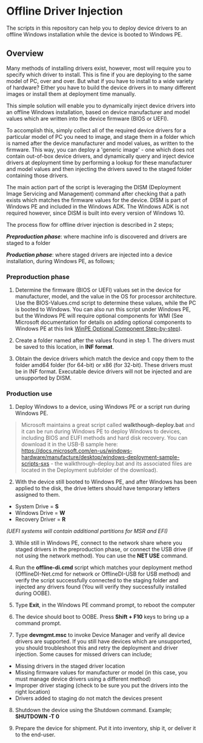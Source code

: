 # Offline Driver Injection
The scripts in this repository can help you to deploy device drivers to an offline Windows installation while the device is booted to Windows PE.

## Overview
Many methods of installing drivers exist, however, most will require you to specify which driver to install. This is fine if you are deploying to the same model of PC, over and over. But what if you have to install to a wide variety of hardware? Either you have to build the device drivers in to many different images or install them at deployment time manually. 

This simple solution will enable you to dynamically inject device drivers into an offline Windows installation, based on device manufacturer and model values which are written into the device firmware (BIOS or UEFI).

To accomplish this, simply collect all of the required device drivers for a particular model of PC you need to image, and stage them in a folder which is named after the device manufacturer and model values, as written to the firmware. This way, you can deploy a 'generic image' - one which does not contain out-of-box device drivers, and dynamically query and inject device drivers at deployment time by performing a lookup for these manufacturer and model values and then injecting the drivers saved to the staged folder containing those drivers.

The main action part of the script is leveraging the DISM (Deployment Image Servicing and Management) command after checking that a path exists which matches the firmware values for the device. DISM is part of Windows PE and included in the Windows ADK. The Windows ADK is not required however, since DISM is built into every version of Windows 10. 

The process flow for offline driver injection is described in 2 steps;

***Preproduction phase***: where machine info is discovered and drivers are staged to a folder

***Production phase***: where staged drivers are injected into a device installation, during Windows PE, as follows;

### Preproduction phase

1. Determine the firmware (BIOS or UEFI) values set in the device for manufacturer, model, and the value in the OS for processor architecture. Use the BIOS-Values.cmd script to determine these values, while the PC is booted to Windows. You can also run this script under Windows PE, but the Windows PE will require optional components for WMI (See Microsoft documentation for details on adding optional components to Windows PE at this link [WinPE Optional Component Step-by-step](https://docs.microsoft.com/en-us/windows-hardware/manufacture/desktop/winpe-add-packages--optional-components-reference)).

2. Create a folder named after the values found in step 1. The drivers must be saved to this location, in **INF format**.

3. Obtain the device drivers which match the device and copy them to the folder amd64 folder (for 64-bit) or x86 (for 32-bit). These drivers must be in INF format. Executable device drivers will not be injected and are unsupported by DISM.

### Production use

1. Deploy Windows to a device, using Windows PE or a script run during Windows PE.

> Microsoft maintains a great script called **walkthough-deploy.bat** and it can be run during Windows PE to deploy Windows to devices, including BIOS and EUFI methods and hard disk recovery. You can download it in the USB-B sample here: https://docs.microsoft.com/en-us/windows-hardware/manufacture/desktop/windows-deployment-sample-scripts-sxs - the walkthrough-deploy.bat and its associated files are located in the Deployment subfolder of the download).

2. With the device still booted to Windows PE, and after Windows has been applied to the disk, the drive letters should have temporary letters assigned to them. 

* System Drive = **S**
* Windows Drive = **W**
* Recovery Driver = **R**

_(UEFI systems will contain additional partitions for MSR and EFI)_

3. While still in Windows PE, connect to the network share where you staged drivers in the preproduction phase, or connect the USB drive (if not using the network method). You can use the **NET USE** command. 

4. Run the **offline-di.cmd** script which matches your deployment method (OfflineDI-Net.cmd for network or OfflineDI-USB for USB method) and verify the script successfully connected to the staging folder and injected any drivers found (You will verify they successfully installed during OOBE). 

5. Type **Exit**, in the Windows PE command prompt, to reboot the computer

6. The device should boot to OOBE. Press **Shift + F10** keys to bring up a command prompt. 

7. Type **devmgmt.msc** to invoke Device Manager and verify all device drivers are supported. If you still have devices which are unsupported, you should troubleshoot this and retry the deployment and driver injection. Some causes for missed drivers can include; 

* Missing drivers in the staged driver location
* Missing firmware values for manufacturer or model (in this case, you must manage device drivers using a different method)
* Improper driver staging (check to be sure you put the drivers into the right location)
* Drivers added to staging do not match the devices present 

8. Shutdown the device using the Shutdown command. Example; **SHUTDOWN -T 0**

9. Prepare the device for shipment. Put it into inventory, ship it, or deliver it to the end-user.
